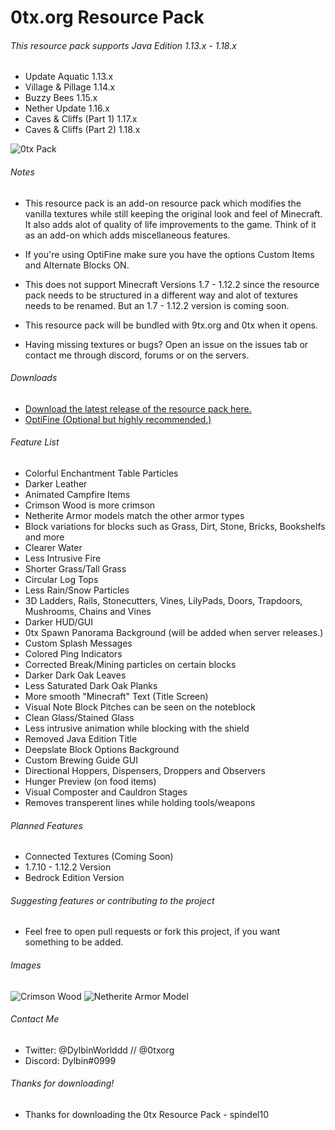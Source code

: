 # 0tx.org Resource Pack
###### This resource pack supports Java Edition 1.13.x - 1.18.x
- Update Aquatic 1.13.x
- Village & Pillage 1.14.x
- Buzzy Bees 1.15.x
- Nether Update 1.16.x
- Caves & Cliffs (Part 1) 1.17.x
- Caves & Cliffs (Part 2) 1.18.x

 ![0tx Pack](https://github.com/dylbinthedev/0txPack/blob/main/c2efacf80f93c27d508f0dee5dda4c7e.png)

###### Notes

- This resource pack is an add-on resource pack which modifies the vanilla textures while still keeping the original look and feel of Minecraft. It also adds alot of quality of  life improvements to the game. Think of it as an add-on which adds miscellaneous features.

- If you're using OptiFine make sure you have the options Custom Items and Alternate Blocks ON.

- This does not support Minecraft Versions 1.7 - 1.12.2 since the resource pack needs to be structured in a different way and alot of textures needs to be renamed. But an 1.7 - 1.12.2 version is coming soon.

- This resource pack will be bundled with 9tx.org and 0tx when it opens.

- Having missing textures or bugs? Open an issue on the issues tab or contact me through discord, forums or on the servers.

###### Downloads

- [Download the latest release of the resource pack here.](https://github.com/dylbin/0txPack/releases)
- [OptiFine (Optional but highly recommended.)](https://optifine.net/downloads)

###### Feature List
- Colorful Enchantment Table Particles
- Darker Leather
- Animated Campfire Items
- Crimson Wood is more crimson
- Netherite Armor models match the other armor types
- Block variations for blocks such as Grass, Dirt, Stone, Bricks, Bookshelfs and more
- Clearer Water
- Less Intrusive Fire
- Shorter Grass/Tall Grass
- Circular Log Tops
- Less Rain/Snow Particles
- 3D Ladders, Rails, Stonecutters, Vines, LilyPads, Doors, Trapdoors, Mushrooms, Chains and Vines
- Darker HUD/GUI
- 0tx Spawn Panorama Background (will be added when server releases.)
- Custom Splash Messages
- Colored Ping Indicators
- Corrected Break/Mining particles on certain blocks
- Darker Dark Oak Leaves
- Less Saturated Dark Oak Planks
- More smooth "Minecraft" Text (Title Screen)
- Visual Note Block Pitches can be seen on the noteblock
- Clean Glass/Stained Glass
- Less intrusive animation while blocking with the shield
- Removed Java Edition Title
- Deepslate Block Options Background
- Custom Brewing Guide GUI
- Directional Hoppers, Dispensers, Droppers and Observers
- Hunger Preview (on food items)
- Visual Composter and Cauldron Stages
- Removes transperent lines while holding tools/weapons

###### Planned Features
- Connected Textures (Coming Soon)
- 1.7.10 - 1.12.2 Version
- Bedrock Edition Version

###### Suggesting features or contributing to the project
- Feel free to open pull requests or fork this project, if you want something to be added.

###### Images
 ![Crimson Wood](https://github.com/dylbinthedev/0txPack/blob/main/2021-07-12_16.39.24.png)
 ![Netherite Armor Model](https://github.com/dylbinthedev/0txPack/blob/main/2021-07-12_16.37.15.png)

###### Contact Me
- Twitter: @DylbinWorlddd // @0txorg
- Discord: Dylbin#0999

###### Thanks for downloading!
- Thanks for downloading the 0tx Resource Pack - spindel10
